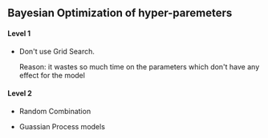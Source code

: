 Bayesian Optimization of hyper-paremeters
----------------------------------------

#### Level 1
- Don't use Grid Search.

  Reason: it wastes so much time on the parameters which don't have any effect for the model
  
  
#### Level 2
- Random Combination

- Guassian Process models
